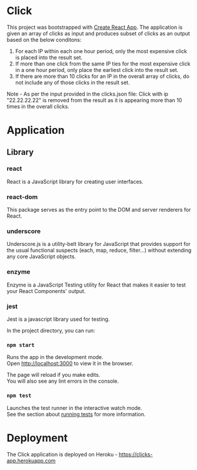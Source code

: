 # Click

This project was bootstrapped with [Create React App](https://github.com/facebook/create-react-app). The application is given an array of clicks as input and produces subset of clicks as an output based on the below conditons:

1. For each IP within each one hour period, only the most expensive click is placed into the
result set.
2. If more than one click from the same IP ties for the most expensive click in a one hour
period, only place the earliest click into the result set.
3. If there are more than 10 clicks for an IP in the overall array of clicks, do not include any
of those clicks in the result set.

Note - As per the input provided in the clicks.json file:
Click with ip "22.22.22.22" is removed from the result as it is appearing more than 10 times in the overall clicks.


# Application

## Library

### react
React is a JavaScript library for creating user interfaces.

### react-dom
This package serves as the entry point to the DOM and server renderers for React.

### underscore
Underscore.js is a utility-belt library for JavaScript that provides support for the usual functional suspects (each, map, reduce, filter...) without extending any core JavaScript objects.

### enzyme
Enzyme is a JavaScript Testing utility for React that makes it easier to test your React Components' output. 

### jest
Jest is a javascript library used for testing.

In the project directory, you can run:

### `npm start`

Runs the app in the development mode.\
Open [http://localhost:3000](http://localhost:3000) to view it in the browser.

The page will reload if you make edits.\
You will also see any lint errors in the console.

### `npm test`

Launches the test runner in the interactive watch mode.\
See the section about [running tests](https://facebook.github.io/create-react-app/docs/running-tests) for more information.

# Deployment

The Click application is deployed on Heroku - https://clicks-app.herokuapp.com


